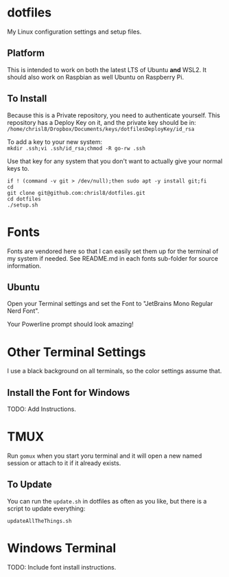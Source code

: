 # dotfiles
My Linux configuration settings and setup files.

## Platform

This is intended to work on both the latest LTS of Ubuntu **and** WSL2.
It should also work on Raspbian as well Ubuntu on Raspberry Pi.

## To Install

Because this is a Private repository, you need to authenticate yourself.
This repository has a Deploy Key on it, and the private key should be in:
`/home/chrisl8/Dropbox/Documents/keys/dotfilesDeployKey/id_rsa`

To add a key to your new system:  
`mkdir .ssh;vi .ssh/id_rsa;chmod -R go-rw .ssh`

Use that key for any system that you don't want to actually give your normal keys to.

```shell
if ! (command -v git > /dev/null);then sudo apt -y install git;fi
cd
git clone git@github.com:chrisl8/dotfiles.git
cd dotfiles
./setup.sh
```

# Fonts

Fonts are vendored here so that I can easily set them up for the terminal of my system if needed.
See README.md in each fonts sub-folder for source information.

## Ubuntu

Open your Terminal settings and set the Font to "JetBrains Mono Regular Nerd Font".

Your Powerline prompt should look amazing!

# Other Terminal Settings

I use a black background on all terminals, so the color settings assume that.

## Install the Font for Windows

TODO: Add Instructions.

# TMUX

Run `gomux` when you start yoru terminal and it will open a new named session or attach to it if it already exists.

## To Update

You can run the `update.sh` in dotfiles as often as you like,
but there is a script to update everything:

```shell
updateAllTheThings.sh
```

# Windows Terminal

TODO: Include font install instructions.